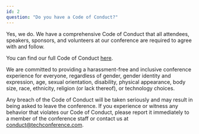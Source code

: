 ```yaml
---
id: 2
question: "Do you have a Code of Conduct?"
---
```


Yes, we do. We have a comprehensive Code of Conduct that all attendees, speakers, sponsors, and volunteers at our conference are required to agree with and follow.

You can find our full Code of Conduct [here](https://example.com/code-of-conduct).

We are committed to providing a harassment-free and inclusive conference experience for everyone, regardless of gender, gender identity and expression, age, sexual orientation, disability, physical appearance, body size, race, ethnicity, religion (or lack thereof), or technology choices.

Any breach of the Code of Conduct will be taken seriously and may result in being asked to leave the conference. If you experience or witness any behavior that violates our Code of Conduct, please report it immediately to a member of the conference staff or contact us at conduct@techconference.com.
